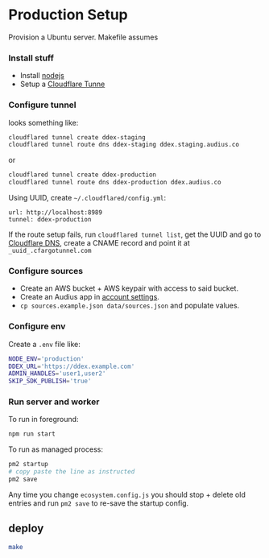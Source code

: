 # Production Setup

Provision a Ubuntu server.  Makefile assumes

### Install stuff

* Install [nodejs](https://deb.nodesource.com/)
* Setup a [Cloudflare Tunne](https://developers.cloudflare.com/cloudflare-one/connections/connect-networks/get-started/create-local-tunnel/)

### Configure tunnel

looks something like:

```bash
cloudflared tunnel create ddex-staging
cloudflared tunnel route dns ddex-staging ddex.staging.audius.co
```

or

```bash
cloudflared tunnel create ddex-production
cloudflared tunnel route dns ddex-production ddex.audius.co
```

Using UUID, create `~/.cloudflared/config.yml`:

```
url: http://localhost:8989
tunnel: ddex-production
```

If the route setup fails, run `cloudflared tunnel list`, get the UUID and go to [Cloudflare DNS](https://dash.cloudflare.com/3811365464a8e56b2b27a5590e328e49/audius.co/dns/records?recordsSearchSearch=ddex), create a CNAME record and point it at `_uuid_.cfargotunnel.com`

### Configure sources

* Create an AWS bucket + AWS keypair with access to said bucket.
* Create an Audius app in [account settings](https://audius.co/settings).
* `cp sources.example.json data/sources.json` and populate values.

### Configure env

Create a `.env` file like:

```bash
NODE_ENV='production'
DDEX_URL='https://ddex.example.com'
ADMIN_HANDLES='user1,user2'
SKIP_SDK_PUBLISH='true'
```

### Run server and worker

To run in foreground:

```bash
npm run start
```

To run as managed process:

```bash
pm2 startup
# copy paste the line as instructed
pm2 save
```

Any time you change `ecosystem.config.js` you should stop + delete old entries and run `pm2 save` to re-save the startup config.

## deploy

```bash
make
```


